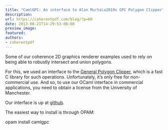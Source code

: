 ```yaml
---
title: "CamlGPC: An interface to Alan Murta\u2019s GPC Polygon Clipper"
description:
url: https://coherentpdf.com/blog/?p=60
date: 2013-08-21T14:29:53-00:00
preview_image:
featured:
authors:
- coherentpdf
---
```


<p>Some of our coherence 2D graphics renderer examples used to rely on being able to robustly intersect and union polygons.</p>
<p>For this, we used an interface to the <a href="http://www.cs.man.ac.uk/~toby/gpc/">General Polygon Clipper</a>, which is a fast C library for such operations. Unfortunately, it&rsquo;s only free for non-commercial use. And so, to use our OCaml interface in commercial applications, you need to obtain a license from the University of Manchester.</p>
<p>Our interface is up at <a href="https://github.com/johnwhitington/camlgpc">github</a>.</p>
<p>The easiest way to install is through OPAM:</p>
<p>opam install camlgpc</p>


